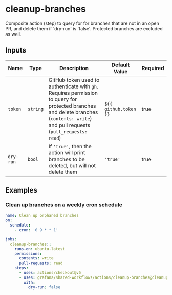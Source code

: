 # cleanup-branches

Composite action (step) to query for for branches that are not in an open PR, and delete them if 'dry-run' is 'false'. Protected branches are excluded as well.

## Inputs

| Name             | Type     | Description                                                                                                                                                                          | Default Value         | Required |
| ---------------- | -------- | ------------------------------------------------------------------------------------------------------------------------------------------------------------------------------------ | --------------------- | -------- |
| `token`          | `string` | GitHub token used to authenticate with `gh`. Requires permission to query for protected branches and delete branches (`contents: write`) and pull requests (`pull_requests: read`)   | `${{ github.token }}` | true     |
| `dry-run`        | `bool`   | If `'true'`, then the action will print branches to be deleted, but will not delete them                                                                                             | `'true'`              | true     |

## Examples

### Clean up branches on a weekly cron schedule

<!-- x-release-please-start-version -->

```yaml
name: Clean up orphaned branches
on:
  schedule:
    - cron: '0 9 * * 1'

jobs:
  cleanup-branches::
    runs-on: ubuntu-latest
    permissions:
      contents: write
      pull-requests: read
    steps:
      - uses: actions/checkout@v5
      - uses: grafana/shared-workflows/actions/cleanup-branches@cleanup-branches/v1.0.0
        with:
          dry-run: false
```

<!-- x-release-please-end-version -->

